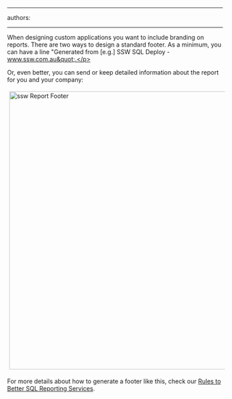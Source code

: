 

---
authors:

---




<span class='intro'> <p>When designing custom applications you want to include branding on reports. 
                    There are two ways to design a standard footer. As a minimum, you can have a 
                    line &quot;Generated from [e.g.] SSW SQL Deploy - www.ssw.com.au&quot;.</p> </span>

<p>Or, even better, you can send or keep detailed information about the report for you and your company&#58;</p><dl class="image"><dt> 
      <img alt="ssw Report Footer" src="http&#58;//www.ssw.com.au/ssw/Standards/Rules/Images/BetterInterface_ReportFooter.jpg" style="margin&#58;5px;width&#58;650px;" />
   </dt></dl><p class="productBox"> For more details about how to generate a footer like this, check our 
   <a href="http&#58;//www.ssw.com.au/ssw/Standards/Rules/RulesToBetterSQLReportingServices.aspx#UsefulFooter">Rules to Better SQL Reporting Services</a>. </p>


